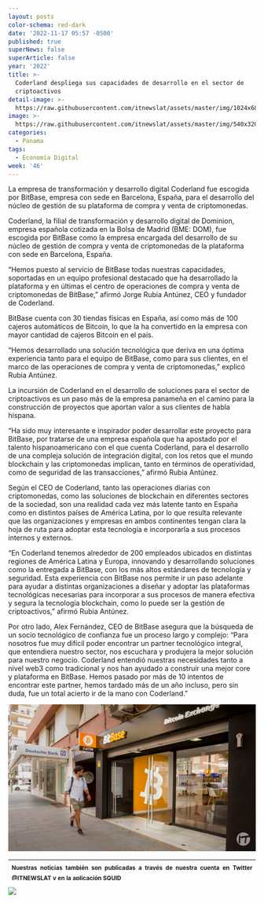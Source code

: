 ```yaml
---
layout: posts
color-schema: red-dark
date: '2022-11-17 05:57 -0500'
published: true
superNews: false
superArticle: false
year: '2022'
title: >-
  Coderland despliega sus capacidades de desarrollo en el sector de
  criptoactivos
detail-image: >-
  https://raw.githubusercontent.com/itnewslat/assets/master/img/1024x680/bitbase-g.jpg
image: >-
  https://raw.githubusercontent.com/itnewslat/assets/master/img/540x320/bitbase-p.jpg
categories:
  - Panama
tags:
  - Economía Digital
week: '46'
---
```

La empresa de transformación y desarrollo digital Coderland fue escogida por BitBase, empresa con sede en Barcelona, España, para el desarrollo del núcleo de gestión de su plataforma de compra y venta de criptomonedas.
 
Coderland, la filial de transformación y desarrollo digital de Dominion, empresa española cotizada en la Bolsa de Madrid (BME: DOM), fue escogida por BitBase como la empresa encargada del desarrollo de su núcleo de gestión de compra y venta de criptomonedas de la plataforma con sede en Barcelona, España.

“Hemos puesto al servicio de BitBase todas nuestras capacidades, soportadas en un equipo profesional destacado que ha desarrollado la plataforma y en últimas el centro de operaciones de compra y venta de criptomonedas de BitBase,” afirmó Jorge Rubia Antúnez, CEO y fundador de Coderland.

BitBase cuenta con 30 tiendas físicas en España, así como más de 100 cajeros automáticos de Bitcoin, lo que la ha convertido en la empresa con mayor cantidad de cajeros Bitcoin en el país.

“Hemos desarrollado una solución tecnológica que deriva en una óptima experiencia tanto para el equipo de BitBase, como para sus clientes, en el marco de las operaciones de compra y venta de criptomonedas,” explicó Rubia Antúnez.

La incursión de Coderland en el desarrollo de soluciones para el sector de criptoactivos es un paso más de la empresa panameña en el camino para la construcción de proyectos que aportan valor a sus clientes de habla hispana.

“Ha sido muy interesante e inspirador poder desarrollar este proyecto para BitBase, por tratarse de una empresa española que ha apostado por el talento hispanoamericano con el que cuenta Coderland, para el desarrollo de una compleja solución de integración digital, con los retos que el mundo blockchain y las criptomonedas implican, tanto en términos de operatividad, como de seguridad de las transacciones,” afirmó Rubia Antúnez.

Según el CEO de Coderland, tanto las operaciones diarias con criptomonedas, como las soluciones de blockchain en diferentes sectores de la sociedad, son una realidad cada vez más latente tanto en España como en distintos países de América Latina, por lo que resulta relevante que las organizaciones y empresas en ambos continentes tengan clara la hoja de ruta para adoptar esta tecnología e incorporarla a sus procesos internos y externos.

“En Coderland tenemos alrededor de 200 empleados ubicados en distintas regiones de América Latina y Europa, innovando y desarrollando soluciones como la entregada a BitBase, con los más altos estándares de tecnología y seguridad. Esta experiencia con BitBase nos permite ir un paso adelante para ayudar a distintas organizaciones a diseñar y adoptar las plataformas tecnológicas necesarias para incorporar a sus procesos de manera efectiva y segura la tecnología blockchain, como lo puede ser la gestión de criptoactivos,” afirmó Rubia Antúnez.

Por otro lado, Alex Fernández, CEO de BitBase asegura que la búsqueda de un socio tecnológico de confianza fue un proceso largo y complejo: “Para nosotros fue muy difícil poder encontrar un partner tecnológico integral, que entendiera nuestro sector, nos escuchara y produjera la mejor solución para nuestro negocio. Coderland entendió nuestras necesidades tanto a nivel web3 como tradicional y nos han ayudado a construir una mejor core y plataforma en BitBase. Hemos pasado por más de 10 intentos de encontrar este partner, hemos tardado más de un año incluso, pero sin duda, fue un total acierto ir de la mano con Coderland."

![](https://raw.githubusercontent.com/itnewslat/assets/master/img/540x320/bitbase-p.jpg)

<table style="height: 42px;" width="569">
<tbody>
<tr>
<td style="text-align: justify;"><sub><strong>Nuestras noticias también son publicadas a través de nuestra cuenta en Twitter <a href="https://twitter.com/itnewslat?lang=es">@ITNEWSLAT</a> y en la aplicación <a href="https://squidapp.co/en/">SQUID</a></strong></sub></td>
</tr>
</tbody>
</table>

<img src="https://tracker.metricool.com/c3po.jpg?hash=56f88a41e39ab42c063cc51676587a04"/>